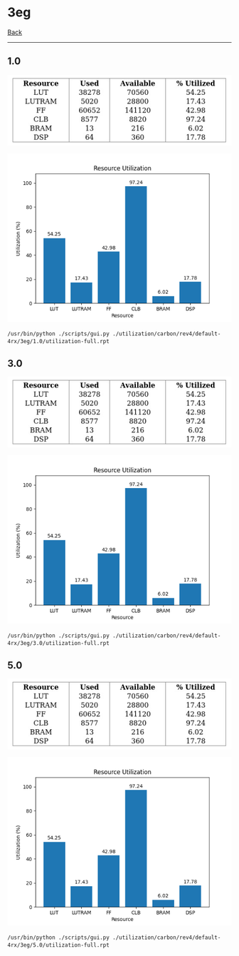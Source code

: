 # 3eg

[Back](<../rev4.md>)

---

## 1.0

<p align="center">
	<img src="../../../../../images/carbon/rev4/default-4rx/3eg/1.0/table.jpg" />
</p>

<p align="center">
	<img src="../../../../../images/carbon/rev4/default-4rx/3eg/1.0/graph.png" />
</p>

`/usr/bin/python ./scripts/gui.py ./utilization/carbon/rev4/default-4rx/3eg/1.0/utilization-full.rpt`

## 3.0

<p align="center">
	<img src="../../../../../images/carbon/rev4/default-4rx/3eg/3.0/table.jpg" />
</p>

<p align="center">
	<img src="../../../../../images/carbon/rev4/default-4rx/3eg/3.0/graph.png" />
</p>

`/usr/bin/python ./scripts/gui.py ./utilization/carbon/rev4/default-4rx/3eg/3.0/utilization-full.rpt`

## 5.0

<p align="center">
	<img src="../../../../../images/carbon/rev4/default-4rx/3eg/5.0/table.jpg" />
</p>

<p align="center">
	<img src="../../../../../images/carbon/rev4/default-4rx/3eg/5.0/graph.png" />
</p>

`/usr/bin/python ./scripts/gui.py ./utilization/carbon/rev4/default-4rx/3eg/5.0/utilization-full.rpt`


